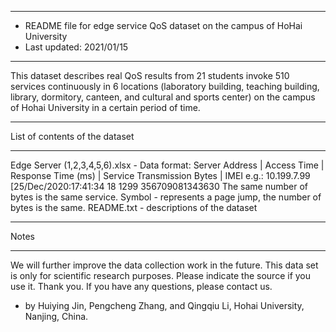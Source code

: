 *******************************************************************************************
* README file for edge service QoS dataset on the campus of HoHai University
* Last updated: 2021/01/15
*******************************************************************************************

This dataset describes real QoS results from 21 students invoke 510 services 
continuously in 6 locations (laboratory building, teaching building, library, dormitory, 
canteen, and cultural and sports center) on the campus of Hohai University in a certain
period of time.

********************************************************************************************
List of contents of the dataset
********************************************************************************************

Edge Server (1,2,3,4,5,6).xlsx - Data format:
              Server Address | Access Time | Response Time (ms) | Service Transmission Bytes 
             | IMEI
              e.g.: 10.199.7.99    [25/Dec/2020:17:41:34    18    1299    356709081343630
             The same number of bytes is the same service.
             Symbol - represents a page jump, the number of bytes is the same.
README.txt  - descriptions of the dataset

********************************************************************************************
Notes
********************************************************************************************

We will further improve the data collection work in the future. 
This data set is only for scientific research purposes. 
Please indicate the source if you use it. Thank you.
If you have any questions, please contact us.

- by Huiying Jin, Pengcheng Zhang, and Qingqiu Li, Hohai University, Nanjing, China.
